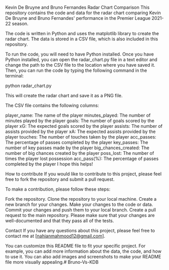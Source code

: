 Kevin De Bruyne and Bruno Fernandes Radar Chart Comparison
This repository contains the code and data for the radar chart comparing Kevin De Bruyne and Bruno Fernandes' performance in the Premier League 2021-22 season.

The code is written in Python and uses the matplotlib library to create the radar chart. The data is stored in a CSV file, which is also included in this repository.

To run the code, you will need to have Python installed. Once you have Python installed, you can open the radar_chart.py file in a text editor and change the path to the CSV file to the location where you have saved it. Then, you can run the code by typing the following command in the terminal:

python radar_chart.py

This will create the radar chart and save it as a PNG file.

The CSV file contains the following columns:

player_name: The name of the player
minutes_played: The number of minutes played by the player
goals: The number of goals scored by the player
xG: The expected goals scored by the player
assists: The number of assists provided by the player
xA: The expected assists provided by the player
touches: The number of touches taken by the player
acc_passes: The percentage of passes completed by the player
key_passes: The number of key passes made by the player
big_chances_created: The number of big chances created by the player
poss_lost: The number of times the player lost possession
acc_pass(%): The percentage of passes completed by the player
I hope this helps!

How to contribute
If you would like to contribute to this project, please feel free to fork the repository and submit a pull request.

To make a contribution, please follow these steps:

Fork the repository.
Clone the repository to your local machine.
Create a new branch for your changes.
Make your changes to the code or data.
Commit your changes and push them to your local branch.
Create a pull request to the main repository.
Please make sure that your changes are well-documented and that they pass all of the tests.



Contact
If you have any questions about this project, please feel free to contact me at [nahianmahmood12@gmail.com].

You can customize this README file to fit your specific project. For example, you can add more information about the data, the code, and how to use it. You can also add images and screenshots to make your README file more visually appealing.# Bruno-Vs-KDB
